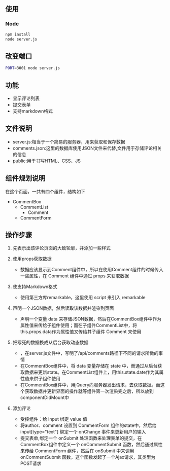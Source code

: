 ## 使用
    

### Node

```sh
npm install
node server.js
```


## 改变端口

```sh
PORT=3001 node server.js
```

## 功能

* 显示评论列表
* 提交表单
* 支持markdown格式

## 文件说明

* server.js:相当于一个简易的服务器，用来获取和保存数据
* comments.json:这里的数据库使用JSON文件来代替,文件用于存储评论相关的信息
* public:用于书写HTML、CSS、JS

## 组件规划说明

在这个页面，一共有四个组件，结构如下
- CommentBox
  - CommentList
    - Comment
  - CommentForm

## 操作步骤

1. 先表示出该评论页面的大致轮廓，并添加一些样式

2. 使用props获取数据
  
   - 数据应该显示到Comment组件中，所以在使用Comment组件的时候传入一些属性，在 Comment 组件中通过 props 来获取数据

3. 使支持Markdown格式

   - 使用第三方库remarkable，这里使用 script 来引入 remarkable

4. 声明一个JSON数据，然后读取该数据并渲染到页面
   - 声明一个变量 data 来存储JSON数据，然后在CommentBox组件中作为属性值来传给子组件使用；而在子组件CommentList中，将this.props.data作为属性值又传给其子组件 Comment 来使用

5. 把写死的数据换成从后台获取动态数据

   - <CommentBox url="/api/comments" /> ，在server.js文件中，写明了/api/comments路径下不同的请求所做的事情
   - 在CommentBox组件中，将 data 变量存储在 state 中，而通过从后台获取数据来更新state。在CommentList组件上，用this.state.date作为其属性值来供子组件使用
   - 在CommentBox组件中，用jQuery向服务器发出请求，去获取数据。而这个获取数据并更新界面的操作就等组件第一次渲染完之后，所以放到componentDidMount中

6. 添加评论
   
   - 受控组件：给 input 绑定 value 值
   - 将author、comment 设置到 CommentForm 组件的state中，然后给 input[type="text"] 绑定一个 onChange 事件来更新用户的输入
   - 提交表单,绑定一个 onSubmit 处理函数来处理表单的提交，在CommentBox组件中定义一个 onCommentSubmit 函数，然后通过属性来传给 CommentForm 组件，然后在 onSubmit 中来调用onCommentSubmit 函数，这个函数发起了一个Ajax请求，其类型为POST请求

